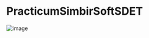 # PracticumSimbirSoftSDET
![image](https://github.com/user-attachments/assets/3c83767c-a251-47ca-bb5b-8d2120284ee9)
